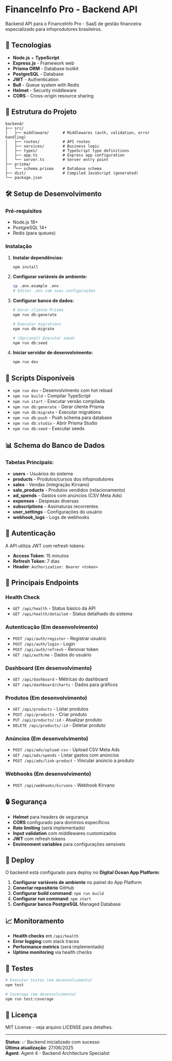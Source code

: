 # FinanceInfo Pro - Backend API

Backend API para o FinanceInfo Pro - SaaS de gestão financeira especializado para infoprodutores brasileiros.

## 🚀 Tecnologias

- **Node.js** + **TypeScript** 
- **Express.js** - Framework web
- **Prisma ORM** - Database toolkit
- **PostgreSQL** - Database
- **JWT** - Authentication
- **Bull** - Queue system with Redis
- **Helmet** - Security middleware
- **CORS** - Cross-origin resource sharing

## 📁 Estrutura do Projeto

```
backend/
├── src/
│   ├── middleware/      # Middlewares (auth, validation, error handling)
│   ├── routes/          # API routes
│   ├── services/        # Business logic
│   ├── types/           # TypeScript type definitions
│   ├── app.ts           # Express app configuration
│   └── server.ts        # Server entry point
├── prisma/
│   └── schema.prisma    # Database schema
├── dist/                # Compiled JavaScript (generated)
└── package.json
```

## 🛠️ Setup de Desenvolvimento

### Pré-requisitos

- Node.js 18+
- PostgreSQL 14+
- Redis (para queues)

### Instalação

1. **Instalar dependências:**
   ```bash
   npm install
   ```

2. **Configurar variáveis de ambiente:**
   ```bash
   cp .env.example .env
   # Editar .env com suas configurações
   ```

3. **Configurar banco de dados:**
   ```bash
   # Gerar cliente Prisma
   npm run db:generate
   
   # Executar migrations
   npm run db:migrate
   
   # (Opcional) Executar seeds
   npm run db:seed
   ```

4. **Iniciar servidor de desenvolvimento:**
   ```bash
   npm run dev
   ```

## 🐳 Scripts Disponíveis

- `npm run dev` - Desenvolvimento com hot reload
- `npm run build` - Compilar TypeScript
- `npm run start` - Executar versão compilada
- `npm run db:generate` - Gerar cliente Prisma
- `npm run db:migrate` - Executar migrations
- `npm run db:push` - Push schema para database
- `npm run db:studio` - Abrir Prisma Studio
- `npm run db:seed` - Executar seeds

## 📊 Schema do Banco de Dados

### Tabelas Principais:

- **users** - Usuários do sistema
- **products** - Produtos/cursos dos infoprodutores
- **sales** - Vendas (integração Kirvano)
- **sale_products** - Produtos vendidos (relacionamento)
- **ad_spends** - Gastos com anúncios (CSV Meta Ads)
- **expenses** - Despesas diversas
- **subscriptions** - Assinaturas recorrentes
- **user_settings** - Configurações do usuário
- **webhook_logs** - Logs de webhooks

## 🔐 Autenticação

A API utiliza JWT com refresh tokens:

- **Access Token**: 15 minutos
- **Refresh Token**: 7 dias
- **Header**: `Authorization: Bearer <token>`

## 📡 Principais Endpoints

### Health Check
- `GET /api/health` - Status básico da API
- `GET /api/health/detailed` - Status detalhado do sistema

### Autenticação (Em desenvolvimento)
- `POST /api/auth/register` - Registrar usuário
- `POST /api/auth/login` - Login
- `POST /api/auth/refresh` - Renovar token
- `GET /api/auth/me` - Dados do usuário

### Dashboard (Em desenvolvimento)
- `GET /api/dashboard` - Métricas do dashboard
- `GET /api/dashboard/charts` - Dados para gráficos

### Produtos (Em desenvolvimento)
- `GET /api/products` - Listar produtos
- `POST /api/products` - Criar produto
- `PUT /api/products/:id` - Atualizar produto
- `DELETE /api/products/:id` - Deletar produto

### Anúncios (Em desenvolvimento)
- `POST /api/ads/upload-csv` - Upload CSV Meta Ads
- `GET /api/ads/spends` - Listar gastos com anúncios
- `POST /api/ads/link-product` - Vincular anúncio a produto

### Webhooks (Em desenvolvimento)
- `POST /api/webhooks/kirvano` - Webhook Kirvano

## 🔒 Segurança

- **Helmet** para headers de segurança
- **CORS** configurado para domínios específicos
- **Rate limiting** (será implementado)
- **Input validation** com middlewares customizados
- **JWT** com refresh tokens
- **Environment variables** para configurações sensíveis

## 🚀 Deploy

O backend está configurado para deploy no **Digital Ocean App Platform**:

1. **Configurar variáveis de ambiente** no painel do App Platform
2. **Conectar repositório** GitHub
3. **Configurar build command**: `npm run build`
4. **Configurar run command**: `npm start`
5. **Configurar banco PostgreSQL** Managed Database

## 📈 Monitoramento

- **Health checks** em `/api/health`
- **Error logging** com stack traces
- **Performance metrics** (será implementado)
- **Uptime monitoring** via health checks

## 🧪 Testes

```bash
# Executar testes (em desenvolvimento)
npm test

# Coverage (em desenvolvimento)
npm run test:coverage
```

## 📝 Licença

MIT License - veja arquivo LICENSE para detalhes.

---

**Status**: ✅ Backend inicializado com sucesso  
**Última atualização**: 27/06/2025  
**Agent**: Agent 4 - Backend Architecture Specialist